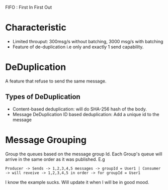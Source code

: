 FIFO : First In First Out

# Characteristic
- Limited throuput: 300msg/s without batching, 3000 msg/s with batching
- Feature of de-duplication i.e only and exactly 1 send capability.

# DeDuplication
A feature that refuse to send the same message.
## Types of DeDuplication 
- Content-based deduplication: will do SHA-256 hash of the body.
- Message DeDuplication ID based deduplication: Add a unique id to the message

# Message Grouping
Group the queues based on the message group Id.
Each Group's queue will arrive in the same order as it was published.
E.g
```
Producer -> Sends -> 1,2,3,4,5 messages -> groupId = User1 | Consumer -> will reveive -> 1,2,3,4,5 in order -> for groupId = User1
```
I know the example sucks. Will update it when I will be in good mood.
